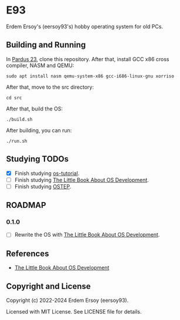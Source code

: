 # E93

Erdem Ersoy's (eersoy93's) hobby operating system for old PCs.

## Building and Running

In [Pardus 23](https://www.pardus.org.tr/), clone this repository. After that, install GCC x86 cross compiler, NASM and QEMU:

`sudo apt install nasm qemu-system-x86 gcc-i686-linux-gnu xorriso`

After that, move to the src directory:

`cd src`

After that, build the OS:

`./build.sh`

After building, you can run:

`./run.sh`

## Studying TODOs

- [X] Finish studying [os-tutorial](https://github.com/cfenollosa/os-tutorial).
- [ ] Finish studying [The Little Book About OS Development](https://littleosbook.github.io/).
- [ ] Finish studying [OSTEP](https://pages.cs.wisc.edu/~remzi/OSTEP/).

## ROADMAP

### 0.1.0

- [ ] Rewrite the OS with [The Little Book About OS Development](https://littleosbook.github.io/).

## References

- [The Little Book About OS Development](https://littleosbook.github.io/)

## Copyright and License

Copyright (c) 2022-2024 Erdem Ersoy (eersoy93).

Licensed with MIT License. See LICENSE file for details.
